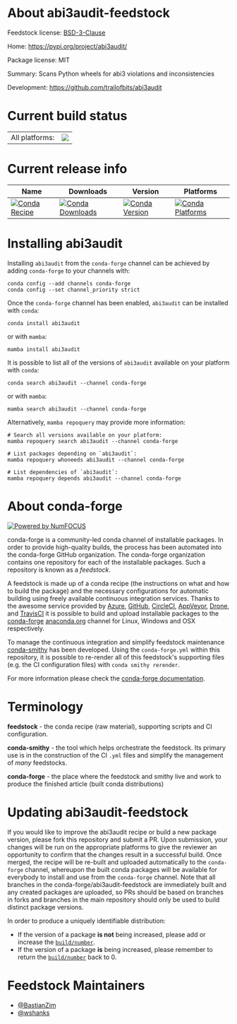 About abi3audit-feedstock
=========================

Feedstock license: [BSD-3-Clause](https://github.com/conda-forge/abi3audit-feedstock/blob/main/LICENSE.txt)

Home: https://pypi.org/project/abi3audit/

Package license: MIT

Summary: Scans Python wheels for abi3 violations and inconsistencies

Development: https://github.com/trailofbits/abi3audit

Current build status
====================


<table><tr><td>All platforms:</td>
    <td>
      <a href="https://dev.azure.com/conda-forge/feedstock-builds/_build/latest?definitionId=18347&branchName=main">
        <img src="https://dev.azure.com/conda-forge/feedstock-builds/_apis/build/status/abi3audit-feedstock?branchName=main">
      </a>
    </td>
  </tr>
</table>

Current release info
====================

| Name | Downloads | Version | Platforms |
| --- | --- | --- | --- |
| [![Conda Recipe](https://img.shields.io/badge/recipe-abi3audit-green.svg)](https://anaconda.org/conda-forge/abi3audit) | [![Conda Downloads](https://img.shields.io/conda/dn/conda-forge/abi3audit.svg)](https://anaconda.org/conda-forge/abi3audit) | [![Conda Version](https://img.shields.io/conda/vn/conda-forge/abi3audit.svg)](https://anaconda.org/conda-forge/abi3audit) | [![Conda Platforms](https://img.shields.io/conda/pn/conda-forge/abi3audit.svg)](https://anaconda.org/conda-forge/abi3audit) |

Installing abi3audit
====================

Installing `abi3audit` from the `conda-forge` channel can be achieved by adding `conda-forge` to your channels with:

```
conda config --add channels conda-forge
conda config --set channel_priority strict
```

Once the `conda-forge` channel has been enabled, `abi3audit` can be installed with `conda`:

```
conda install abi3audit
```

or with `mamba`:

```
mamba install abi3audit
```

It is possible to list all of the versions of `abi3audit` available on your platform with `conda`:

```
conda search abi3audit --channel conda-forge
```

or with `mamba`:

```
mamba search abi3audit --channel conda-forge
```

Alternatively, `mamba repoquery` may provide more information:

```
# Search all versions available on your platform:
mamba repoquery search abi3audit --channel conda-forge

# List packages depending on `abi3audit`:
mamba repoquery whoneeds abi3audit --channel conda-forge

# List dependencies of `abi3audit`:
mamba repoquery depends abi3audit --channel conda-forge
```


About conda-forge
=================

[![Powered by
NumFOCUS](https://img.shields.io/badge/powered%20by-NumFOCUS-orange.svg?style=flat&colorA=E1523D&colorB=007D8A)](https://numfocus.org)

conda-forge is a community-led conda channel of installable packages.
In order to provide high-quality builds, the process has been automated into the
conda-forge GitHub organization. The conda-forge organization contains one repository
for each of the installable packages. Such a repository is known as a *feedstock*.

A feedstock is made up of a conda recipe (the instructions on what and how to build
the package) and the necessary configurations for automatic building using freely
available continuous integration services. Thanks to the awesome service provided by
[Azure](https://azure.microsoft.com/en-us/services/devops/), [GitHub](https://github.com/),
[CircleCI](https://circleci.com/), [AppVeyor](https://www.appveyor.com/),
[Drone](https://cloud.drone.io/welcome), and [TravisCI](https://travis-ci.com/)
it is possible to build and upload installable packages to the
[conda-forge](https://anaconda.org/conda-forge) [anaconda.org](https://anaconda.org/)
channel for Linux, Windows and OSX respectively.

To manage the continuous integration and simplify feedstock maintenance
[conda-smithy](https://github.com/conda-forge/conda-smithy) has been developed.
Using the ``conda-forge.yml`` within this repository, it is possible to re-render all of
this feedstock's supporting files (e.g. the CI configuration files) with ``conda smithy rerender``.

For more information please check the [conda-forge documentation](https://conda-forge.org/docs/).

Terminology
===========

**feedstock** - the conda recipe (raw material), supporting scripts and CI configuration.

**conda-smithy** - the tool which helps orchestrate the feedstock.
                   Its primary use is in the construction of the CI ``.yml`` files
                   and simplify the management of *many* feedstocks.

**conda-forge** - the place where the feedstock and smithy live and work to
                  produce the finished article (built conda distributions)


Updating abi3audit-feedstock
============================

If you would like to improve the abi3audit recipe or build a new
package version, please fork this repository and submit a PR. Upon submission,
your changes will be run on the appropriate platforms to give the reviewer an
opportunity to confirm that the changes result in a successful build. Once
merged, the recipe will be re-built and uploaded automatically to the
`conda-forge` channel, whereupon the built conda packages will be available for
everybody to install and use from the `conda-forge` channel.
Note that all branches in the conda-forge/abi3audit-feedstock are
immediately built and any created packages are uploaded, so PRs should be based
on branches in forks and branches in the main repository should only be used to
build distinct package versions.

In order to produce a uniquely identifiable distribution:
 * If the version of a package **is not** being increased, please add or increase
   the [``build/number``](https://docs.conda.io/projects/conda-build/en/latest/resources/define-metadata.html#build-number-and-string).
 * If the version of a package **is** being increased, please remember to return
   the [``build/number``](https://docs.conda.io/projects/conda-build/en/latest/resources/define-metadata.html#build-number-and-string)
   back to 0.

Feedstock Maintainers
=====================

* [@BastianZim](https://github.com/BastianZim/)
* [@wshanks](https://github.com/wshanks/)

